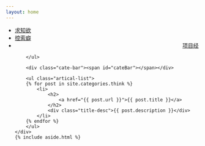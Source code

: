 ```yaml
---
layout: home
---
```


<div class="index-content opinion">
    <div class="section">
        <ul class="artical-cate">
            <li><a href="/" title="study"><span>求知欲</span></a></li>
            <li class="on"><a href="/think" style="text-align:center" title="think"><span>控索癖</span></a></li>
            <li style="text-align:right"><a href="/project" title="project"><span>项目经</span></a></li>

        </ul>

        <div class="cate-bar"><span id="cateBar"></span></div>

        <ul class="artical-list">
        {% for post in site.categories.think %}
            <li>
                <h2>
                    <a href="{{ post.url }}">{{ post.title }}</a>
                </h2>
                <div class="title-desc">{{ post.description }}</div>
            </li>
        {% endfor %}
        </ul>
    </div>
    {% include aside.html %}
</div>

